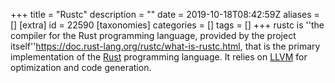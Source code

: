 +++
title = "Rustc"
description = ""
date = 2019-10-18T08:42:59Z
aliases = []
[extra]
id = 22590
[taxonomies]
categories = []
tags = []
+++
rustc is ''the compiler for the Rust programming language, provided by the project itself''<ref><https://doc.rust-lang.org/rustc/what-is-rustc.html></ref>, that is the primary implementation of the [Rust](https://rosettacode.org/wiki/Rust) programming language.
It relies on [LLVM](https://rosettacode.org/wiki/LLVM) for optimization and code generation.
